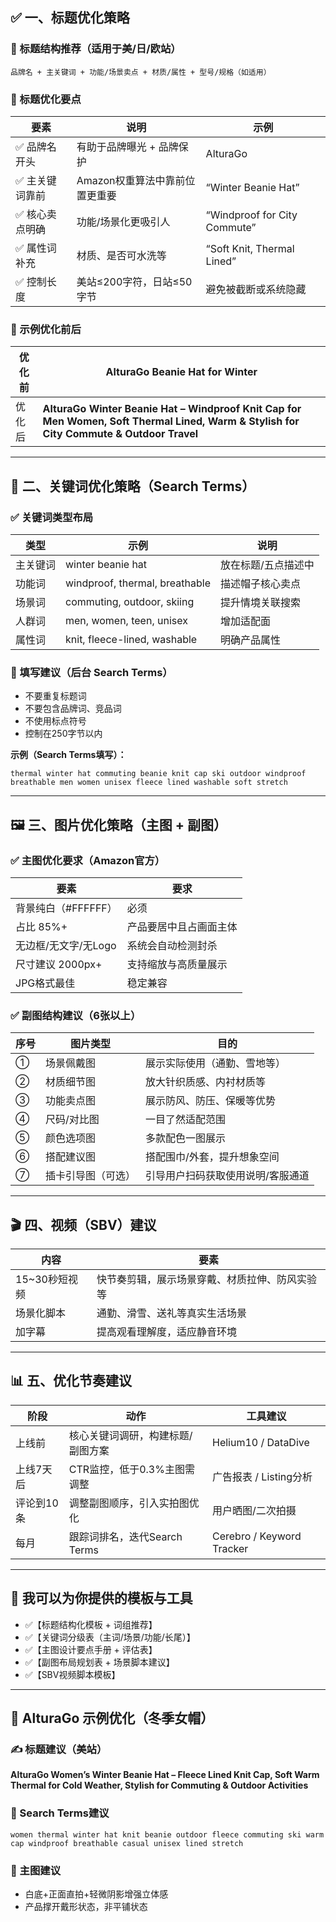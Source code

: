 ## ✅ 一、标题优化策略

### 🧩 标题结构推荐（适用于美/日/欧站）

```
品牌名 + 主关键词 + 功能/场景卖点 + 材质/属性 + 型号/规格（如适用）
```

### 🎯 标题优化要点

| 要素       | 说明                 | 示例                           |
| -------- | ------------------ | ---------------------------- |
| ✅ 品牌名开头  | 有助于品牌曝光 + 品牌保护     | AlturaGo                     |
| ✅ 主关键词靠前 | Amazon权重算法中靠前位置更重要 | “Winter Beanie Hat”          |
| ✅ 核心卖点明确 | 功能/场景化更吸引人         | “Windproof for City Commute” |
| ✅ 属性词补充  | 材质、是否可水洗等          | “Soft Knit, Thermal Lined”   |
| ✅ 控制长度   | 美站≤200字符，日站≤50字节   | 避免被截断或系统隐藏                   |

### 🧠 示例优化前后

| 优化前 | AlturaGo Beanie Hat for Winter                                                                                                          |
| --- | --------------------------------------------------------------------------------------------------------------------------------------- |
| 优化后 | **AlturaGo Winter Beanie Hat – Windproof Knit Cap for Men Women, Soft Thermal Lined, Warm & Stylish for City Commute & Outdoor Travel** |

---

## 🔑 二、关键词优化策略（Search Terms）

### ✅ 关键词类型布局

| 类型   | 示例                             | 说明         |
| ---- | ------------------------------ | ---------- |
| 主关键词 | winter beanie hat              | 放在标题/五点描述中 |
| 功能词  | windproof, thermal, breathable | 描述帽子核心卖点   |
| 场景词  | commuting, outdoor, skiing     | 提升情境关联搜索   |
| 人群词  | men, women, teen, unisex       | 增加适配面      |
| 属性词  | knit, fleece-lined, washable   | 明确产品属性     |

### 🧰 填写建议（后台 Search Terms）

* 不要重复标题词
* 不要包含品牌词、竞品词
* 不使用标点符号
* 控制在250字节以内

**示例（Search Terms填写）：**

```
thermal winter hat commuting beanie knit cap ski outdoor windproof breathable men women unisex fleece lined washable soft stretch
```

---

## 🖼️ 三、图片优化策略（主图 + 副图）

### ✅ 主图优化要求（Amazon官方）

| 要素            | 要求          |
| ------------- | ----------- |
| 背景纯白（#FFFFFF） | 必须          |
| 占比 85%+       | 产品要居中且占画面主体 |
| 无边框/无文字/无Logo | 系统会自动检测封杀   |
| 尺寸建议 2000px+  | 支持缩放与高质量展示  |
| JPG格式最佳       | 稳定兼容        |

### ✅ 副图结构建议（6张以上）

| 序号 | 图片类型      | 目的                |
| -- | --------- | ----------------- |
| ①  | 场景佩戴图     | 展示实际使用（通勤、雪地等）    |
| ②  | 材质细节图     | 放大针织质感、内衬材质等      |
| ③  | 功能卖点图     | 展示防风、防压、保暖等优势     |
| ④  | 尺码/对比图    | 一目了然适配范围          |
| ⑤  | 颜色选项图     | 多款配色一图展示          |
| ⑥  | 搭配建议图     | 搭配围巾/外套，提升想象空间    |
| ⑦  | 插卡引导图（可选） | 引导用户扫码获取使用说明/客服通道 |

---

## 🎬 四、视频（SBV）建议

| 内容         | 要素                      |
| ---------- | ----------------------- |
| 15\~30秒短视频 | 快节奏剪辑，展示场景穿戴、材质拉伸、防风实验等 |
| 场景化脚本      | 通勤、滑雪、送礼等真实生活场景         |
| 加字幕        | 提高观看理解度，适应静音环境          |

---

## 📊 五、优化节奏建议

| 阶段     | 动作                   | 工具建议                      |
| ------ | -------------------- | ------------------------- |
| 上线前    | 核心关键词调研，构建标题/副图方案    | Helium10 / DataDive       |
| 上线7天后  | CTR监控，低于0.3%主图需调整    | 广告报表 / Listing分析          |
| 评论到10条 | 调整副图顺序，引入实拍图优化       | 用户晒图/二次拍摄                 |
| 每月     | 跟踪词排名，迭代Search Terms | Cerebro / Keyword Tracker |

---

## 🧰 我可以为你提供的模板与工具

* ✅【标题结构化模板 + 词组推荐】
* ✅【关键词分级表（主词/场景/功能/长尾）】
* ✅【主图设计要点手册 + 评估表】
* ✅【副图布局规划表 + 场景脚本建议】
* ✅【SBV视频脚本模板】

---

## 🧠 AlturaGo 示例优化（冬季女帽）

### ✍ 标题建议（美站）

**AlturaGo Women’s Winter Beanie Hat – Fleece Lined Knit Cap, Soft Warm Thermal for Cold Weather, Stylish for Commuting & Outdoor Activities**

### 🔑 Search Terms建议

```
women thermal winter hat knit beanie outdoor fleece commuting ski warm cap windproof breathable casual unisex lined stretch
```

### 🎨 主图建议

* 白底+正面直拍+轻微阴影增强立体感
* 产品撑开戴形状态，非平铺状态
